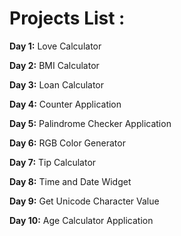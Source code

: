 # Projects List :

**Day 1:** Love Calculator

**Day 2:** BMI Calculator

**Day 3:** Loan Calculator

**Day 4:** Counter Application

**Day 5:** Palindrome Checker Application

**Day 6:** RGB Color Generator

**Day 7:** Tip Calculator

**Day 8:** Time and Date Widget

**Day 9:** Get Unicode Character Value

**Day 10:** Age Calculator Application
